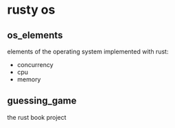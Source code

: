 # rusty os

## os_elements
elements of the operating system implemented with rust:
* concurrency
* cpu
* memory

## guessing_game
the rust book project
